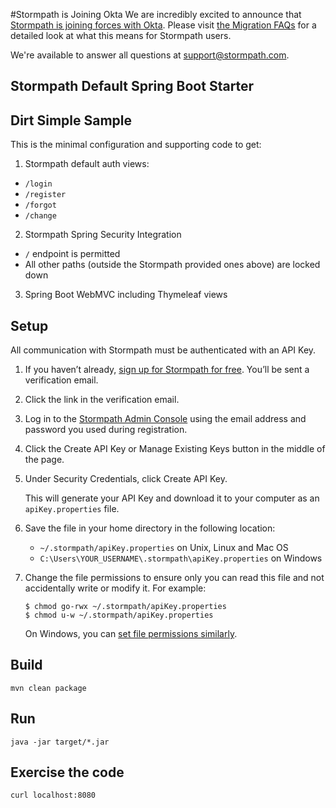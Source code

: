 #Stormpath is Joining Okta
We are incredibly excited to announce that [Stormpath is joining forces with Okta](https://stormpath.com/blog/stormpaths-new-path?utm_source=github&utm_medium=readme&utm-campaign=okta-announcement). Please visit [the Migration FAQs](https://stormpath.com/oktaplusstormpath?utm_source=github&utm_medium=readme&utm-campaign=okta-announcement) for a detailed look at what this means for Stormpath users.

We're available to answer all questions at [support@stormpath.com](mailto:support@stormpath.com).

## Stormpath Default Spring Boot Starter
## Dirt Simple Sample

This is the minimal configuration and supporting code to get:

1. Stormpath default auth views:
  * `/login`
  * `/register`
  * `/forgot`
  * `/change`
2. Stormpath Spring Security Integration
  * `/` endpoint is permitted
  * All other paths (outside the Stormpath provided ones above) are locked down
3. Spring Boot WebMVC including Thymeleaf views

## Setup

All communication with Stormpath must be authenticated with an API Key.

1. If you haven’t already, [sign up for Stormpath for free](https://api.stormpath.com/register). You’ll be sent a verification email.
2. Click the link in the verification email.
3. Log in to the [Stormpath Admin Console](https://api.stormpath.com/) using the email address and password you used during registration.
4. Click the Create API Key or Manage Existing Keys button in the middle of the page.
5. Under Security Credentials, click Create API Key.

    This will generate your API Key and download it to your computer as an `apiKey.properties` file.

6. Save the file in your home directory in the following location:

    * `~/.stormpath/apiKey.properties` on Unix, Linux and Mac OS
    * `C:\Users\YOUR_USERNAME\.stormpath\apiKey.properties` on Windows

7. Change the file permissions to ensure only you can read this file and not accidentally write or modify it. For example:

    ```
    $ chmod go-rwx ~/.stormpath/apiKey.properties
    $ chmod u-w ~/.stormpath/apiKey.properties
    ```
    
    On Windows, you can [set file permissions similarly](http://msdn.microsoft.com/en-us/library/bb727008.aspx).

## Build

```
mvn clean package
```

## Run

```
java -jar target/*.jar
```

## Exercise the code

```
curl localhost:8080
```

